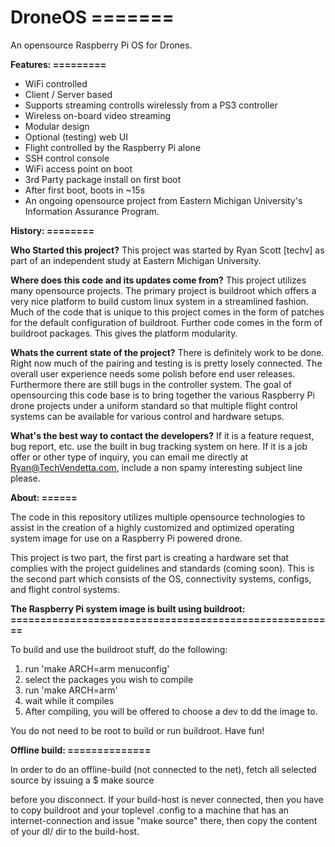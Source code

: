 <h1><b>DroneOS
=======</h1></b>

An opensource Raspberry Pi OS for Drones.

<b>Features:
=========</b>

* WiFi controlled
* Client / Server based
* Supports streaming controlls wirelessly from a PS3 controller
* Wireless on-board video streaming
* Modular design
* Optional (testing) web UI
* Flight controlled by the Raspberry Pi alone
* SSH control console
* WiFi access point on boot
* 3rd Party package install on first boot
* After first boot, boots in ~15s
* An ongoing opensource project from Eastern Michigan University's 
  Information Assurance Program.

<b>History:
========</b>

<b>Who Started this project?</b>
This project was started by Ryan Scott [techv] as part of an independent
study at Eastern Michigan University.

<b>Where does this code and its updates come from?</b>
This project utilizes many opensource projects. The primary project is
buildroot which offers a very nice platform to build custom linux system
in a streamlined fashion. Much of the code that is unique to this project
comes in the form of patches for the default configuration of buildroot.
Further code comes in the form of buildroot packages. This gives the 
platform modularity.

<b>Whats the current state of the project?</b>
There is definitely work to be done. Right now much of the pairing and 
testing is is pretty losely connected. The overall user experience needs
some polish before end user releases. Furthermore there are still bugs in
the controller system. The goal of opensourcing this code base is to bring
together the various Raspberry Pi drone projects under a uniform standard
so that multiple flight control systems can be available for various control
and hardware setups.

<b>What's the best way to contact the developers?</b>
If it is a feature request, bug report, etc. use the built in bug tracking
system on here. If it is a job offer or other type of inquiry, you can email
me directly at Ryan@TechVendetta.com, include a non spamy interesting subject
line please. 

<b>About:
======</b>

The code in this repository utilizes multiple opensource technologies to
assist in the creation of a highly customized and optimized operating
system image for use on a Raspberry Pi powered drone.

This project is two part, the first part is creating a hardware set that
complies with the project guidelines and standards (coming soon). This is 
the second part which consists of the OS, connectivity systems, configs,
and flight control systems.

<b>The Raspberry Pi system image is built using buildroot:
=======================================================</b>

To build and use the buildroot stuff, do the following:

1) run 'make ARCH=arm menuconfig'
2) select the packages you wish to compile
3) run 'make ARCH=arm'
4) wait while it compiles
5) After compiling, you will be offered to choose a dev to dd the image to.

You do not need to be root to build or run buildroot.  Have fun!

<b>Offline build:
==============</b>

In order to do an offline-build (not connected to the net), fetch all
selected source by issuing a
$ make source

before you disconnect.
If your build-host is never connected, then you have to copy buildroot
and your toplevel .config to a machine that has an internet-connection
and issue "make source" there, then copy the content of your dl/ dir to
the build-host.
